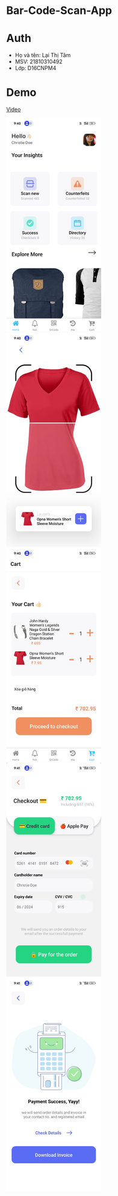 # Bar-Code-Scan-App

# Auth

- Họ và tên: Lại Thị Tâm
- MSV: 21810310492
- Lớp: D16CNPM4

# Demo

[Video](https://drive.google.com/file/d/1emejwIyocPYAeRziCL5V9j5ZSgbLzrha/view?usp=sharing)

<img src="./Home.jpg" alt="Home" width="50%">
<img src="./Scan.jpg" alt="Scan" width="50%">
<img src="./Cart.jpg" alt="Cart" width="50%">
<img src="./CheckOut.jpg" alt="CheckOut" width="50%">
<img src="./Payment.jpg" alt="Payments" width="50%">
